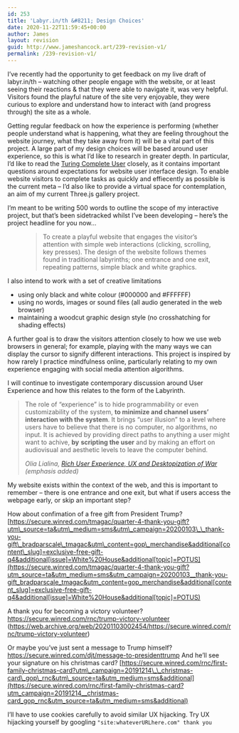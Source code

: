 ```yaml
---
id: 253
title: 'Labyr.in/th &#8211; Design Choices'
date: 2020-11-22T11:59:45+00:00
author: James
layout: revision
guid: http://www.jameshancock.art/239-revision-v1/
permalink: /239-revision-v1/
---
```

I&#8217;ve recently had the opportunity to get feedback on my live draft of labyr.in/th &#8211; watching other people engage with the website, or at least seeing their reactions & that they were able to navigate it, was very helpful. Visitors found the playful nature of the site very enjoyable, they were curious to explore and understand how to interact with (and progress through) the site as a whole.

<!--more-->

Getting regular feedback on how the experience is performing (whether people understand what is happening, what they are feeling throughout the website journey, what they take away from it) will be a vital part of this project. A large part of my design choices will be based around user experience, so this is what I&#8217;d like to research in greater depth. In particular, I&#8217;d like to read the <a href="http://contemporary-home-computing.org/turing-complete-user/" data-type="URL" data-id="http://contemporary-home-computing.org/turing-complete-user/">Turing Complete User</a> closely, as it contains important questions around expectations for website user interface design. To enable website visitors to complete tasks as quickly and effiecently as possible is the current meta &#8211; I&#8217;d also like to provide a virtual space for contemplation, an aim of my current Three.js gallery project.

I&#8217;m meant to be writing 500 words to outline the scope of my interactive project, but that&#8217;s been sidetracked whilst I&#8217;ve been developing &#8211; here&#8217;s the project headline for you now&#8230;<figure class="wp-block-pullquote">

> To create a playful website that engages the visitor’s attention with simple web interactions (clicking, scrolling, key presses). The design of the website follows themes found in traditional labyrinths; one entrance and one exit, repeating patterns, simple black and white graphics.</figure> 

I also intend to work with a set of creative limitations

  * using only black and white colour (#000000 and #FFFFFF)
  * using no words, images or sound files (all audio generated in the web browser)
  * maintaining a woodcut graphic design style (no crosshatching for shading effects)

A further goal is to draw the visitors attention closely to how we use web browsers in general; for example, playing with the many ways we can display the cursor to signify different interactions. This project is inspired by how rarely I practice mindfulness online, particularly relating to my own experience engaging with social media attention algorithms.

I will continue to investigate contemporary discussion around User Experience and how this relates to the form of the Labyrinth.

<blockquote class="wp-block-quote">
  <p>
    The role of “experience” is to hide programmability or even customizability of the system, <strong>to minimize and channel users’ interaction with the system</strong>. It brings “user illusion” to a level where users have to believe that there is no computer, no algorithms, no input. It is achieved by providing direct paths to anything a user might want to achive, <strong>by</strong> <strong>scripting the user</strong> and by making an effort on audiovisual and aesthetic levels to leave the computer behind.
  </p>
  
  <cite>Olia Lialina, <a href="http://contemporary-home-computing.org/RUE/" data-type="URL" data-id="http://contemporary-home-computing.org/RUE/">Rich User Experience, UX and Desktopization of War</a> (emphasis added)</cite>
</blockquote>

My website exists within the context of the web, and this is important to remember &#8211; there is one entrance and one exit, but what if users access the webpage early, or skip an important step?

How about confimation of a free gift from President Trump? [https://secure.winred.com/tmagac/quarter-4-thank-you-gift?utm\_source=ta&utm\_medium=sms&utm\_campaign=20200103\_\_thank-you-gift\_bradparscale\_tmagac&utm\_content=gop\_merchandise&additional[content\_slug]=exclusive-free-gift-q4&additional[issue]=White%20House&additional[topic]=POTUS](https://secure.winred.com/tmagac/quarter-4-thank-you-gift?utm_source=ta&utm_medium=sms&utm_campaign=20200103__thank-you-gift_bradparscale_tmagac&utm_content=gop_merchandise&additional[content_slug]=exclusive-free-gift-q4&additional[issue]=White%20House&additional[topic]=POTUS)

A thank you for becoming a victory volunteer? <https://secure.winred.com/rnc/trump-victory-volunteer> (https://web.archive.org/web/20201103002454/https://secure.winred.com/rnc/trump-victory-volunteer)

Or maybe you&#8217;ve just sent a message to Trump himself? <https://secure.winred.com/djt/message-to-presidenttrump> And he&#8217;ll see your signature on his christmas card? [https://secure.winred.com/rnc/first-family-christmas-card?utm\_campaign=20191214\_\_christmas-card\_gop\_rnc&utm\_source=ta&utm_medium=sms&additional](https://secure.winred.com/rnc/first-family-christmas-card?utm_campaign=20191214__christmas-card_gop_rnc&utm_source=ta&utm_medium=sms&additional)

I&#8217;ll have to use cookies carefully to avoid similar UX hijacking. Try UX hijacking yourself by googling `"site:whateverURLhere.com" thank you`